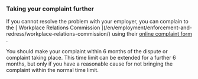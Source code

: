 ###  Taking your complaint further

If you cannot resolve the problem with your employer, you can complain to the
[ Workplace Relations Commission ](/en/employment/enforcement-and-
redress/workplace-relations-commission/) using their [ online complaint form
](https://www.workplacerelations.ie/en/e-complaint_form/) .

You should make your complaint within 6 months of the dispute or complaint
taking place. This time limit can be extended for a further 6 months, but only
if you have a reasonable cause for not bringing the complaint within the
normal time limit.
